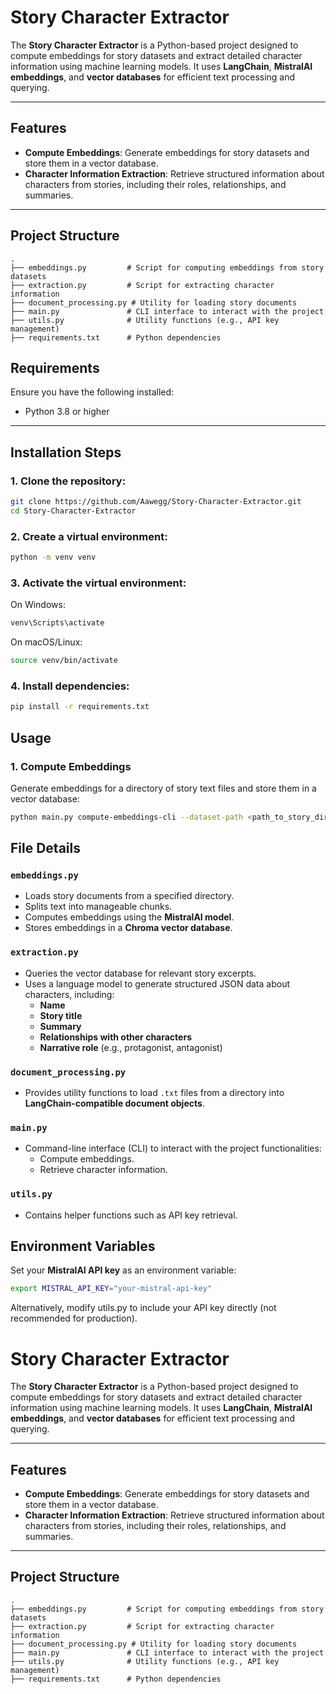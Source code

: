 # Story Character Extractor

The **Story Character Extractor** is a Python-based project designed to compute embeddings for story datasets and extract detailed character information using machine learning models. It uses **LangChain**, **MistralAI embeddings**, and **vector databases** for efficient text processing and querying.

---

## Features

- **Compute Embeddings**: Generate embeddings for story datasets and store them in a vector database.
- **Character Information Extraction**: Retrieve structured information about characters from stories, including their roles, relationships, and summaries.

---

## Project Structure

```text
.
├── embeddings.py         # Script for computing embeddings from story datasets
├── extraction.py         # Script for extracting character information
├── document_processing.py # Utility for loading story documents
├── main.py               # CLI interface to interact with the project
├── utils.py              # Utility functions (e.g., API key management)
├── requirements.txt      # Python dependencies

```
## Requirements

Ensure you have the following installed:

- Python 3.8 or higher

---

## Installation Steps

### 1. Clone the repository:
```bash
git clone https://github.com/Aawegg/Story-Character-Extractor.git
cd Story-Character-Extractor

```
### 2. Create a virtual environment:
```bash
python -m venv venv
```
### 3. Activate the virtual environment:
On Windows:
```bash
venv\Scripts\activate
```
On macOS/Linux:
```bash
source venv/bin/activate
```
### 4. Install dependencies:
```bash
pip install -r requirements.txt
```

## Usage

### 1. Compute Embeddings
Generate embeddings for a directory of story text files and store them in a vector database:

```bash
python main.py compute-embeddings-cli --dataset-path <path_to_story_directory>


```

## File Details

### `embeddings.py`
- Loads story documents from a specified directory.
- Splits text into manageable chunks.
- Computes embeddings using the **MistralAI model**.
- Stores embeddings in a **Chroma vector database**.

### `extraction.py`
- Queries the vector database for relevant story excerpts.
- Uses a language model to generate structured JSON data about characters, including:
  - **Name**
  - **Story title**
  - **Summary**
  - **Relationships with other characters**
  - **Narrative role** (e.g., protagonist, antagonist)

### `document_processing.py`
- Provides utility functions to load `.txt` files from a directory into **LangChain-compatible document objects**.

### `main.py`
- Command-line interface (CLI) to interact with the project functionalities:
  - Compute embeddings.
  - Retrieve character information.

### `utils.py`
- Contains helper functions such as API key retrieval.

## Environment Variables

Set your **MistralAI API key** as an environment variable:

```bash
export MISTRAL_API_KEY="your-mistral-api-key"

```
Alternatively, modify utils.py to include your API key directly (not recommended for production).

# Story Character Extractor

The **Story Character Extractor** is a Python-based project designed to compute embeddings for story datasets and extract detailed character information using machine learning models. It uses **LangChain**, **MistralAI embeddings**, and **vector databases** for efficient text processing and querying.

---

## Features

- **Compute Embeddings**: Generate embeddings for story datasets and store them in a vector database.
- **Character Information Extraction**: Retrieve structured information about characters from stories, including their roles, relationships, and summaries.

---

## Project Structure

```text
.
├── embeddings.py         # Script for computing embeddings from story datasets
├── extraction.py         # Script for extracting character information
├── document_processing.py # Utility for loading story documents
├── main.py               # CLI interface to interact with the project
├── utils.py              # Utility functions (e.g., API key management)
├── requirements.txt      # Python dependencies
```







